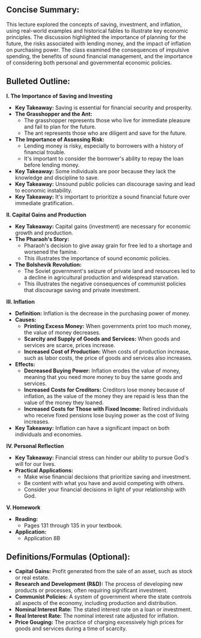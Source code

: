 ## Concise Summary:

This lecture explored the concepts of saving, investment, and inflation, using real-world examples and historical fables to illustrate key economic principles. The discussion highlighted the importance of planning for the future, the risks associated with lending money, and the impact of inflation on purchasing power. The class examined the consequences of impulsive spending, the benefits of sound financial management, and the importance of considering both personal and governmental economic policies. 

## Bulleted Outline:

**I. The Importance of Saving and Investing**

* **Key Takeaway:**  Saving is essential for financial security and prosperity.
* **The Grasshopper and the Ant:** 
    *  The grasshopper represents those who live for immediate pleasure and fail to plan for the future.
    *  The ant represents those who are diligent and save for the future.
* **The Importance of Assessing Risk:**
    *  Lending money is risky, especially to borrowers with a history of financial trouble.
    *  It's important to consider the borrower's ability to repay the loan before lending money. 
*  **Key Takeaway:**  Some individuals are poor because they lack the knowledge and discipline to save. 
* **Key Takeaway:**  Unsound public policies can discourage saving and lead to economic instability. 
* **Key Takeaway:**  It's important to prioritize a sound financial future over immediate gratification. 

**II.  Capital Gains and Production**

*  **Key Takeaway:**  Capital gains (investment) are necessary for economic growth and production.
*  **The Pharaoh's Story:**
    *  Pharaoh's decision to give away grain for free led to a shortage and worsened the famine.
    *  This illustrates the importance of sound economic policies.
* **The Bolshevik Revolution:**
    * The Soviet government's seizure of private land and resources led to a decline in agricultural production and widespread starvation.
    *  This illustrates the negative consequences of communist policies that discourage saving and private investment.

**III.  Inflation**

* **Definition:**  Inflation is the decrease in the purchasing power of money.
* **Causes:**
    * **Printing Excess Money:** When governments print too much money, the value of money decreases. 
    * **Scarcity and Supply of Goods and Services:** When goods and services are scarce, prices increase.
    * **Increased Cost of Production:**  When costs of production increase, such as labor costs, the price of goods and services also increases.
* **Effects:**
    * **Decreased Buying Power:**  Inflation erodes the value of money, meaning that you need more money to buy the same goods and services. 
    * **Increased Costs for Creditors:**  Creditors lose money because of inflation, as the value of the money they are repaid is less than the value of the money they loaned. 
    * **Increased Costs for Those with Fixed Income:**  Retired individuals who receive fixed pensions lose buying power as the cost of living increases. 
* **Key Takeaway:**  Inflation can have a significant impact on both individuals and economies. 

**IV.  Personal Reflection**

*  **Key Takeaway:**  Financial stress can hinder our ability to pursue God's will for our lives.
*  **Practical Applications:**
    *  Make wise financial decisions that prioritize saving and investment. 
    *  Be content with what you have and avoid competing with others.
    *  Consider your financial decisions in light of your relationship with God. 

**V.  Homework**

* **Reading:** 
    * Pages 131 through 135 in your textbook.
* **Application:** 
    * Application 8B 

## Definitions/Formulas (Optional):

* **Capital Gains:**  Profit generated from the sale of an asset, such as stock or real estate.
* **Research and Development (R&D):** The process of developing new products or processes, often requiring significant investment. 
* **Communist Policies:**  A system of government where the state controls all aspects of the economy, including production and distribution. 
* **Nominal Interest Rate:** The stated interest rate on a loan or investment.
* **Real Interest Rate:**  The nominal interest rate adjusted for inflation. 
* **Price Gouging:**  The practice of charging excessively high prices for goods and services during a time of scarcity. 



